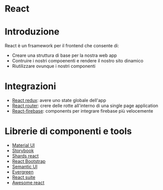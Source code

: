 # React

# Introduzione

React è un frsamework per il frontend che consente di:

- Creare una struttura di base per la nostra web app
- Contruire i nostri compoenenti e rendere il nostro sito dinamico
- Riutilizzare ovunque i nostri componenti

# Integrazioni

- [React redux](https://react-redux.js.org/): avere uno state globale dell'app
- [React router](https://reactrouter.com/): crere delle rotte all'interno di una single page application
- [React-firebase](https://react-firebase-js.com/): components per integrare firebase più velocemente

# Librerie di componenti e tools

- [Material UI](https://material-ui.com/)
- [Storybook](https://storybook.js.org/)
- [Shards react](https://designrevision.com/docs/shards-react/getting-started)
- [React Bootstrap](https://react-bootstrap.github.io/)
- [Semantic UI](https://react.semantic-ui.com/)
- [Evergreen](https://evergreen.segment.com/)
- [React suite](https://rsuitejs.com/)
- [Awesome react](https://github.com/enaqx/awesome-react)
